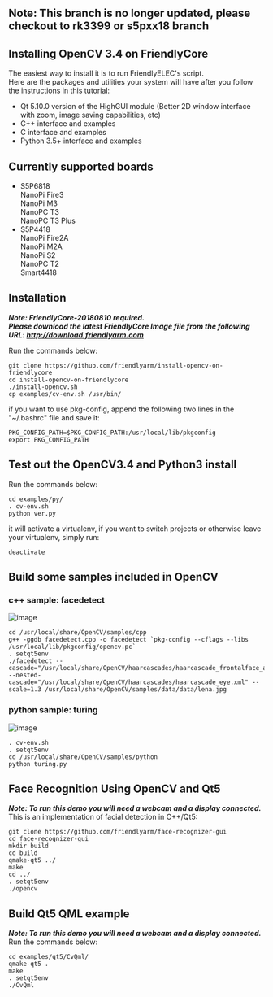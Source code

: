 ## Note: This branch is no longer updated, please checkout to rk3399 or s5pxx18 branch
## Installing OpenCV 3.4 on FriendlyCore
The easiest way to install it is to run FriendlyELEC's script.  
Here are the packages and utilities your system will have after you follow the instructions in this tutorial:
* Qt 5.10.0 version of the HighGUI module (Better 2D window interface with zoom, image saving capabilities, etc)
* C++ interface and examples
* C interface and examples
* Python 3.5+ interface and examples

## Currently supported boards 
* S5P6818  
NanoPi Fire3  
NanoPi M3  
NanoPC T3  
NanoPC T3 Plus  
* S5P4418  
NanoPi Fire2A  
NanoPi M2A  
NanoPi S2  
NanoPC T2  
Smart4418  
  
## Installation 
***Note: FriendlyCore-20180810 required.  
Please download the latest FriendlyCore Image file from the following URL: http://download.friendlyarm.com***  

Run the commands below:
```
git clone https://github.com/friendlyarm/install-opencv-on-friendlycore
cd install-opencv-on-friendlycore
./install-opencv.sh
cp examples/cv-env.sh /usr/bin/
```
if you want to use pkg-config, append the following two lines in the "~/.bashrc" file and save it:
```
PKG_CONFIG_PATH=$PKG_CONFIG_PATH:/usr/local/lib/pkgconfig
export PKG_CONFIG_PATH
```


## Test out the OpenCV3.4 and Python3 install
Run the commands below:
```
cd examples/py/
. cv-env.sh
python ver.py
```
it will activate a virtualenv, if you want to switch projects or otherwise leave your virtualenv, simply run:
```
deactivate 
```

## Build some samples included in OpenCV
### c++ sample: facedetect

![image](https://github.com/friendlyarm/install-opencv-on-friendlycore/raw/master/examples/images/lena2-300x300.png)

```
cd /usr/local/share/OpenCV/samples/cpp
g++ -ggdb facedetect.cpp -o facedetect `pkg-config --cflags --libs /usr/local/lib/pkgconfig/opencv.pc`
. setqt5env
./facedetect --cascade="/usr/local/share/OpenCV/haarcascades/haarcascade_frontalface_alt.xml" --nested-cascade="/usr/local/share/OpenCV/haarcascades/haarcascade_eye.xml" --scale=1.3 /usr/local/share/OpenCV/samples/data/data/lena.jpg
```
### python sample: turing

![image](https://github.com/friendlyarm/install-opencv-on-friendlycore/raw/master/examples/images/python-turing.png)

```
. cv-env.sh
. setqt5env
cd /usr/local/share/OpenCV/samples/python
python turing.py
```

## Face Recognition Using OpenCV and Qt5
***Note: To run this demo you will need a webcam and a display connected.***  
This is an implementation of facial detection in C++/Qt5:
```
git clone https://github.com/friendlyarm/face-recognizer-gui
cd face-recognizer-gui
mkdir build
cd build
qmake-qt5 ../
make
cd ../
. setqt5env
./opencv
```

## Build Qt5 QML example
***Note: To run this demo you will need a webcam and a display connected.***  
Run the commands below:
```
cd examples/qt5/CvQml/
qmake-qt5 .
make
. setqt5env
./CvQml
```

